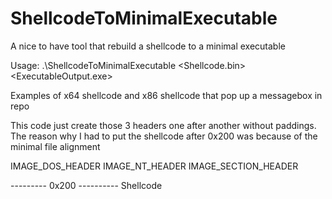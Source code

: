 # ShellcodeToMinimalExecutable
A nice to have tool that rebuild a shellcode to a minimal executable

Usage:
		.\ShellcodeToMinimalExecutable <Shellcode.bin> <ExecutableOutput.exe> <x64 or x86>


Examples of x64 shellcode and x86 shellcode that pop up a messagebox in repo



This code just create those 3 headers one after another without paddings.
The reason why I had to put the shellcode after 0x200 was because of the minimal file alignment


IMAGE_DOS_HEADER
IMAGE_NT_HEADER
IMAGE_SECTION_HEADER

--------- 0x200 ----------
Shellcode
